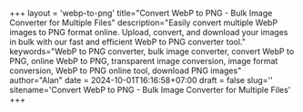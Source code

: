 +++
layout = 'webp-to-png'
title="Convert WebP to PNG - Bulk Image Converter for Multiple Files"
description="Easily convert multiple WebP images to PNG format online. Upload, convert, and download your images in bulk with our fast and efficient WebP to PNG converter tool."
keywords="WebP to PNG converter, bulk image converter, convert WebP to PNG, online WebP to PNG, transparent image conversion, image format conversion, WebP to PNG online tool, download PNG images"
author="Alan"
date = 2024-10-01T16:16:58+07:00
draft = false
slug=''
sitename='Convert WebP to PNG - Bulk Image Converter for Multiple Files'
+++